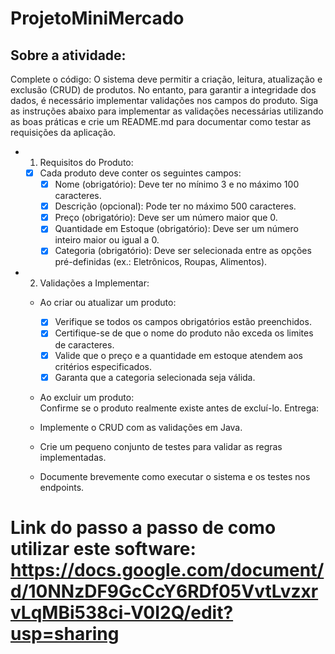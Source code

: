# ProjetoMiniMercado

## Sobre a atividade:
Complete o código: O sistema deve permitir a criação, leitura, atualização e exclusão (CRUD) de produtos. No entanto, para garantir a integridade dos dados, é necessário implementar validações nos campos do produto. Siga as instruções abaixo para implementar as validações necessárias utilizando as boas práticas e crie um README.md para documentar como testar as requisições da aplicação.

- 1. Requisitos do Produto:
    - [x]  Cada produto deve conter os seguintes campos:
        - [x]  Nome (obrigatório): Deve ter no mínimo 3 e no máximo 100 caracteres.            
        - [x]  Descrição (opcional): Pode ter no máximo 500 caracteres.            
        - [x]  Preço (obrigatório): Deve ser um número maior que 0.            
        - [x]  Quantidade em Estoque (obrigatório): Deve ser um número inteiro maior ou igual a 0.
        - [x]  Categoria (obrigatório): Deve ser selecionada entre as opções pré-definidas (ex.: Eletrônicos, Roupas, Alimentos).
            
- 2. Validações a Implementar:
    - Ao criar ou atualizar um produto:
        - [x]  Verifique se todos os campos obrigatórios estão preenchidos.
        - [x]  Certifique-se de que o nome do produto não exceda os limites de caracteres.
        - [x]  Valide que o preço e a quantidade em estoque atendem aos critérios especificados.
        - [x]  Garanta que a categoria selecionada seja válida.
    - Ao excluir um produto:        
        Confirme se o produto realmente existe antes de excluí-lo.
    Entrega:
    
    - Implemente o CRUD com as validações em Java.
    - Crie um pequeno conjunto de testes para validar as regras implementadas.
    - Documente brevemente como executar o sistema e os testes nos endpoints.

# Link do passo a passo de como utilizar este software: https://docs.google.com/document/d/10NNzDF9GcCcY6RDf05VvtLvzxrvLqMBi538ci-V0I2Q/edit?usp=sharing